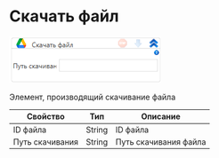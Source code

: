 # Скачать файл

![](<../../../../.gitbook/assets/image (487) (1) (2) (2) (1) (1).png>)

Элемент, производящий скачивание файла

| Свойство        | Тип    | Описание              |
| --------------- | ------ | --------------------- |
| ID файла        | String | ID файла              |
| Путь скачивания | String | Путь скачивания файла |
